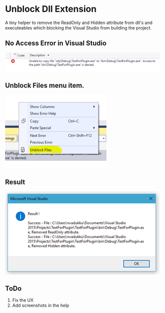 # Unblock Dll Extension
A tiny helper to remove the ReadOnly and Hidden attribute from dll's and executeables which blocking the Visual Studio from building the project.<br />
## No Access Error in Visual Studio
![Alt text](Documentation/NoAccessError.PNG?raw=true "No Access Error.")<br />

## Unblock Files menu item.
![Alt text](Documentation/UnBlockMenuItem.PNG?raw=true "Unblock Files menu item.")<br />

## Result
![Alt text](Documentation/ResultAfterUnblocking.PNG?raw=true "Result.")<br />
## ToDo 
1) Fix the UX <br />
2) Add screenshots in the help

